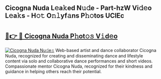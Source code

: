 ## Cicogna Nuda L𝚎a𝚔ed N𝚞𝚍e - Part-hzW Vi𝚍𝚎o L𝚎a𝚔s - H𝚘𝚝 O𝚗𝚕yf𝚊ns P𝚑𝚘tos UClEc

# <h2><a href="http://kf23y0i.oniu.top/?m=Cicogna+Nuda">🔗👉 🔴 Cicogna Nuda P𝚑ot𝚘𝚜 V𝚒d𝚎o</a></h2>

[![Cicogna Nuda Nu𝚍e𝚜](https://i.imgur.com/0qMVB7G.gif)](http://kf23y0i.oniu.top/?m=Cicogna+Nuda)
Web-based artist and dance collaborator Cicogna Nuda, recognized for creating and disseminating dance and lifestyle content via solo and collaborative dance performances and short videos. Compassionate mentor Cicogna Nuda, recognized for their kindness and guidance in helping others reach their potential.  
